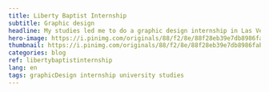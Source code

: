 ```yaml
---
title: Liberty Baptist Internship
subtitle: Graphic design
headline: My studies led me to do a graphic design internship in Las Vegas at Liberty Baptist Church.
hero-image: https://i.pinimg.com/originals/88/f2/8e/88f28eb39e7db8986fab466c6db90b15.jpg
thumbnail: https://i.pinimg.com/originals/88/f2/8e/88f28eb39e7db8986fab466c6db90b15.jpg
categories: blog
ref: libertybaptistinternship
lang: en
tags: graphicDesign internship university studies
---
```

